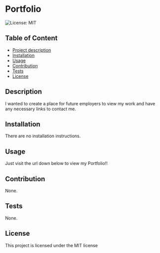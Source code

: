 

  # Portfolio
  ![License: MIT](https://img.shields.io/badge/License-MIT-blue.svg)

  ## Table of Content
  - [Project description](#Description)
  - [Installation](#Installation)
  - [Usage](#Usage)
  - [Contribution](#Contribution)
  - [Tests](#Test)
  - [License](#license)

  ## Description
  I wanted to create a place for future employers to view my work and have any necessary links to contact me.

  ## Installation
  There are no installation instructions.

  ## Usage
  Just visit the url down below to view my Portfolio!!

  ## Contribution
  None.
  
  ## Tests
  None.

  ## License
This project is licensed under the MIT license
   
